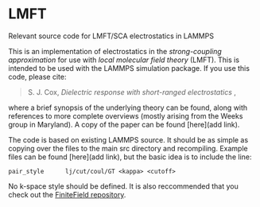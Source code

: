 # LMFT
Relevant source code for LMFT/SCA electrostatics in LAMMPS

This is an implementation of electrostatics in the *strong-coupling approximation* for use with *local molecular field theory* (LMFT). This is intended to be used with the LAMMPS simulation package. If you use this code, please cite:

> S. J. Cox, <i> Dielectric response with short-ranged electrostatics </i>,

where a brief synopsis of the underlying theory can be found, along with references to more complete overviews (mostly arising from the Weeks group in Maryland). A copy of the paper can be found [here](add link).

The code is based on existing LAMMPS source. It should be as simple as copying over the files to the main src directory and recompiling. Example files can be found [here](add link), but the basic idea is to include the line:

``` 
pair_style      lj/cut/coul/GT <kappa> <cutoff>
```

No k-space style should be defined. It is also reccommended that you check out the [FiniteField repository](https://github.com/uccasco/FiniteFields).
